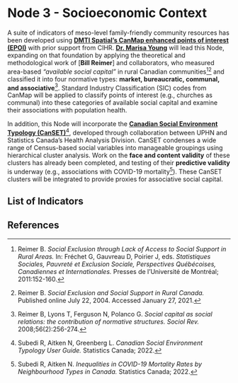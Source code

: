 # Node 3 - Socioeconomic Context

A suite of indicators of meso-level family-friendly community resources has been developed using [**DMTI Spatial’s CanMap enhanced points of interest (EPOI)**](https://www.dmtispatial.com/) with prior support from CIHR. [**Dr. Marisa Young**](https://www.marisa-young.com/) will lead this Node, expanding on that foundation by applying the theoretical and methodological work of [**Bill Reimer**] and collaborators, who measured area-based *“available social capital”* in rural Canadian communities[^1][^2] and classified it into four normative types: **market, bureaucratic, communal, and associative**[^3]. Standard Industry Classification (SIC) codes from CanMap will be applied to classify points of interest (e.g., churches as communal) into these categories of available social capital and examine their associations with population health.  

In addition, this Node will incorporate the [**Canadian Social Environment Typology (CanSET)**](https://www150.statcan.gc.ca/n1/en/catalogue/17200002)[^4], developed through collaboration between UPHN and Statistics Canada’s Health Analysis Division. CanSET condenses a wide range of Census-based social variables into manageable groupings using hierarchical cluster analysis. Work on the **face and content validity** of these clusters has already been completed, and testing of their **predictive validity** is underway (e.g., associations with COVID-19 mortality[^5]). These CanSET clusters will be integrated to provide proxies for associative social capital.  

## List of Indicators

## References
[^1]: Reimer B. *Social Exclusion through Lack of Access to Social Support in Rural Areas.* In: Fréchet G, Gauvreau D, Poirier J, eds. *Statistiques Sociales, Pauvreté et Exclusion Sociale, Perspectives Québécoises, Canadiennes et Internationales.* Presses de l’Université de Montréal; 2011:152-160.  
[^2]: Reimer B. *Social Exclusion and Social Support in Rural Canada.* Published online July 22, 2004. Accessed January 27, 2021.  
[^3]: Reimer B, Lyons T, Ferguson N, Polanco G. *Social capital as social relations: the contribution of normative structures.* *Sociol Rev.* 2008;56(2):256-274.  
[^4]: Subedi R, Aitken N, Greenberg L. *Canadian Social Environment Typology User Guide.* Statistics Canada; 2022.  
[^5]: Subedi R, Aitken N. *Inequalities in COVID-19 Mortality Rates by Neighbourhood Types in Canada.* Statistics Canada; 2022.  
